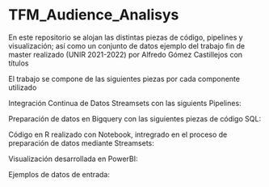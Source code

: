 # TFM_Audience_Analisys

En este repositorio se alojan las distintas piezas de código, pipelines y visualización; así como un conjunto de datos ejemplo del trabajo fin de master realizado (UNIR 2021-2022) por Alfredo Gómez Castillejos con títulos

El trabajo se compone de las siguientes piezas por cada componente utilizado

Integración Continua de Datos Streamsets con las siguients Pipelines:



Preparación de datos en Bigquery con las siguientes piezas de código SQL:




Código en R realizado con Notebook, intregrado en el proceso de preparación de datos mediante Streamsets:




Visualización desarrollada en PowerBI:


Ejemplos de datos de entrada:

